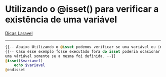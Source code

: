 # Utilizando o @isset() para verificar a existência de uma variável

[Dicas Laravel](../Dicas%20Laravel%202e5c0d9961144cf38cce725d0901476d.md)

---

```php
{{-- Abaixo Utilizando o @isset podemos verificar se uma variável ou índice dentro de um array foi definida--}}
{{-- Caso esse exemplo fosse executado fora do isset poderia ocasionar um erro. utilizando o @isset eu posso executar
uma váriável somente se a mesma foi definida. --}}
@isset($variavel)
    echo $variavel
@endisset
```